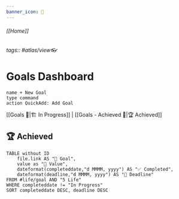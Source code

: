 ```yaml
---
banner_icon: 🎯
---
```

###### [[Home]]
###### tags:: #atlas/view👓 
# Goals Dashboard

```button
name + New Goal
type command
action QuickAdd: Add Goal
```

[[Goals 🎯|🏗️ In Progress]] | [[Goals - Achieved 🎯|🏆 Achieved]] 

## 🏆 Achieved

```dataview
TABLE without ID
	file.link AS "🎯 Goal",
	value as "💎 Value",
	dateformat(completeddate,"d MMMM, yyyy") AS "✅ Completed",
	dateformat(deadline,"d MMMM, yyyy") AS "📅 Deadline"
FROM #life/goal AND "5 Life"
WHERE completeddate != "In Progress"
SORT completeddate DESC, deadline DESC
```
